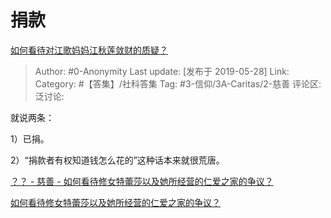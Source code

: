 # 捐款
[如何看待对江歌妈妈江秋莲敛财的质疑？](https://www.zhihu.com/question/264223452/answer/697548087)

> Author: #0-Anonymity
> Last update: [发布于 2019-05-28]
> Link:
> Category: #【答集】/社科答集
> Tag: #3-信仰/3A-Caritas/2-慈善
> 评论区:
> 泛讨论:

就说两条：

1）已捐。

2）“捐款者有权知道钱怎么花的”这种话本来就很荒唐。

[？？ - 慈善 - 如何看待修女特蕾莎以及她所经营的仁爱之家的争议？](app://obsidian.md/%EF%BC%9F%EF%BC%9F%20-%20%E6%85%88%E5%96%84%20-%20%E5%A6%82%E4%BD%95%E7%9C%8B%E5%BE%85%E4%BF%AE%E5%A5%B3%E7%89%B9%E8%95%BE%E8%8E%8E%E4%BB%A5%E5%8F%8A%E5%A5%B9%E6%89%80%E7%BB%8F%E8%90%A5%E7%9A%84%E4%BB%81%E7%88%B1%E4%B9%8B%E5%AE%B6%E7%9A%84%E4%BA%89%E8%AE%AE%EF%BC%9F)

[如何看待修女特蕾莎以及她所经营的仁爱之家的争议？](https://www.zhihu.com/question/24064243/answer/533635981)
